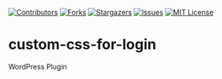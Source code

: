 [![Contributors][contributors-shield]][contributors-url]
[![Forks][forks-shield]][forks-url]
[![Stargazers][stars-shield]][stars-url]
[![Issues][issues-shield]][issues-url]
[![MIT License][license-shield]][license-url]

# custom-css-for-login
WordPress Plugin

<!-- MARKDOWN LINKS & IMAGES -->
<!-- https://www.markdownguide.org/basic-syntax/#reference-style-links -->
[contributors-shield]: https://img.shields.io/github/contributors/Wiwaltill/custom-css-for-login.svg?style=for-the-badge
[contributors-url]: https://github.com/Wiwaltill/custom-css-for-login/graphs/contributors
[forks-shield]: https://img.shields.io/github/forks/Wiwaltill/custom-css-for-login.svg?style=for-the-badge
[forks-url]: https://github.com/Wiwaltill/custom-css-for-login/network/members
[stars-shield]: https://img.shields.io/github/stars/Wiwaltill/custom-css-for-login.svg?style=for-the-badge
[stars-url]: https://github.com/Wiwaltill/custom-css-for-login/stargazers
[issues-shield]: https://img.shields.io/github/issues/Wiwaltill/custom-css-for-login.svg?style=for-the-badge
[issues-url]: https://github.com/Wiwaltill/custom-css-for-login/issues
[license-shield]: https://img.shields.io/github/license/Wiwaltill/custom-css-for-login.svg?style=for-the-badge
[license-url]: https://github.com/Wiwaltill/custom-css-for-login/blob/main/LICENSE
